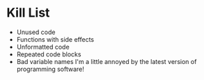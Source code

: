 Kill List
=========
* Unused code
* Functions with side effects
* Unformatted code
* Repeated code blocks
* Bad variable names
I'm a little annoyed by the latest version of programming software!

